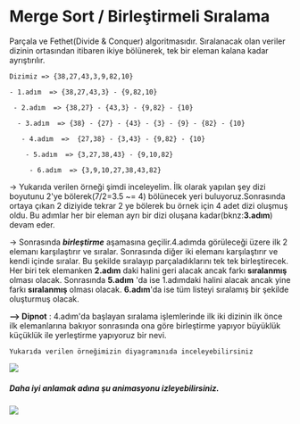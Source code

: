 # Merge Sort / Birleştirmeli Sıralama

Parçala ve Fethet(Divide & Conquer) algoritmasıdır. Sıralanacak olan veriler dizinin ortasından itibaren ikiye bölünerek, tek bir eleman kalana kadar ayrıştırılır.

```
Dizimiz => {38,27,43,3,9,82,10}

- 1.adım  => {38,27,43,3} - {9,82,10}

 - 2.adım  => {38,27} - {43,3} - {9,82} - {10}

  - 3.adım  => {38} - {27} - {43} - {3} - {9} - {82} - {10}

   - 4.adım  =>  {27,38} - {3,43} - {9,82} - {10}

    - 5.adım  => {3,27,38,43} - {9,10,82}

     - 6.adım  => {3,9,10,27,38,43,82}
```

-> Yukarıda verilen örneği şimdi inceleyelim. İlk olarak yapılan şey dizi boyutunu 2'ye bölerek(7/2=3.5 ~= 4) bölünecek yeri buluyoruz.Sonrasında ortaya çıkan 2 diziyide tekrar 2 ye bölerek bu örnek için 4 adet dizi oluşmuş oldu. Bu adımlar her bir eleman ayrı bir dizi oluşana kadar(bknz:**3.adım**) devam eder.

-> Sonrasında **_birleştirme_** aşamasına geçilir.4.adımda görüleceği üzere ilk 2 elemanı karşılaştırır ve sıralar. Sonrasında diğer iki elemanı karşılaştırır ve kendi içinde sıralar. Bu şekilde sıralayıp parçaladıklarını tek tek birleştirecek. Her biri tek elemanken **2.adım** daki halini geri alacak ancak farkı **sıralanmış** olması olacak. Sonrasında **5.adım** 'da ise 1.adımdaki halini alacak ancak yine farkı **sıralanmış** olması olacak. **6.adım**'da ise tüm listeyi sıralamış bir şekilde oluşturmuş olacak.

**--> Dipnot** : 4.adım'da başlayan sıralama işlemlerinde ilk iki dizinin ilk önce ilk elemanlarına bakıyor sonrasında ona göre birleştirme yapıyor büyüklük küçüklük ile yerleştirme yapıyoruz bir nevi.

    Yukarıda verilen örneğimizin diyagramınıda inceleyebilirsiniz

[![](http://www.farukgenc.com/Sorting-Animation/Merge-Sort-Algoritmasi-Diagram.png)](http://www.farukgenc.com/Sorting-Animation/Merge-Sort-Algoritmasi-Diagram.png)

##### Daha iyi anlamak adına şu animasyonu izleyebilirsiniz.

[![](http://www.farukgenc.com/Sorting-Animation/Merge-Sort-Animasyon.gif)](http://www.farukgenc.com/Sorting-Animation/Merge-Sort-Animasyon.gif)

